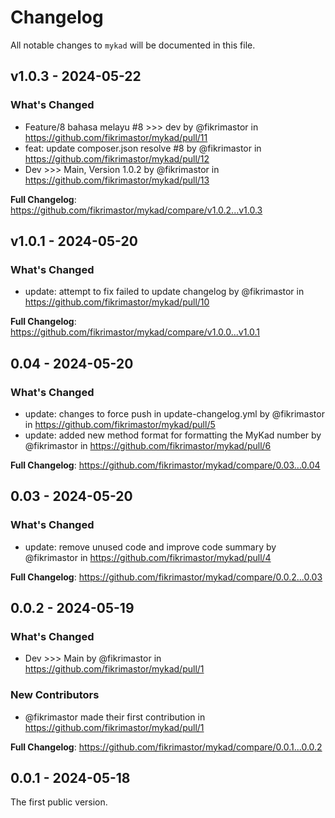 # Changelog

All notable changes to `mykad` will be documented in this file.

## v1.0.3 - 2024-05-22

### What's Changed

* Feature/8 bahasa melayu #8 >>> dev by @fikrimastor in https://github.com/fikrimastor/mykad/pull/11
* feat: update composer.json resolve #8 by @fikrimastor in https://github.com/fikrimastor/mykad/pull/12
* Dev >>> Main, Version 1.0.2 by @fikrimastor in https://github.com/fikrimastor/mykad/pull/13

**Full Changelog**: https://github.com/fikrimastor/mykad/compare/v1.0.2...v1.0.3

## v1.0.1 - 2024-05-20

### What's Changed

* update: attempt to fix failed to update changelog by @fikrimastor in https://github.com/fikrimastor/mykad/pull/10

**Full Changelog**: https://github.com/fikrimastor/mykad/compare/v1.0.0...v1.0.1

## 0.04 - 2024-05-20

### What's Changed

* update: changes to force push in update-changelog.yml by @fikrimastor in https://github.com/fikrimastor/mykad/pull/5
* update: added new method format for formatting the MyKad number by @fikrimastor in https://github.com/fikrimastor/mykad/pull/6

**Full Changelog**: https://github.com/fikrimastor/mykad/compare/0.03...0.04

## 0.03 - 2024-05-20

### What's Changed

* update: remove unused code and improve code summary by @fikrimastor in https://github.com/fikrimastor/mykad/pull/4

**Full Changelog**: https://github.com/fikrimastor/mykad/compare/0.0.2...0.03

## 0.0.2 - 2024-05-19

### What's Changed

* Dev >>> Main by @fikrimastor in https://github.com/fikrimastor/mykad/pull/1

### New Contributors

* @fikrimastor made their first contribution in https://github.com/fikrimastor/mykad/pull/1

**Full Changelog**: https://github.com/fikrimastor/mykad/compare/0.0.1...0.0.2

## 0.0.1 - 2024-05-18

The first public version.
